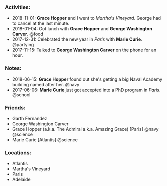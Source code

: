 ### Activities:
- 2018-11-01: **Grace Hopper** and I went to _Martha's Vineyard_. George had to cancel at the last minute.
- 2018-01-04: Got lunch with **Grace Hopper** and **George Washington Carver**. @food
- 2017-12-31: Celebrated the new year in _Paris_ with **Marie Curie**. @partying
- 2017-11-15: Talked to **George Washington Carver** on the phone for an hour.

### Notes:
- 2018-06-15: **Grace Hopper** found out she's getting a big Naval Academy building named after her. @navy
- 2017-06-06: **Marie Curie** just got accepted into a PhD program in _Paris_. @school

### Friends:
- Garth Fernandez
- George Washington Carver
- Grace Hopper (a.k.a. The Admiral a.k.a. Amazing Grace) [Paris] @navy @science
- Marie Curie [Atlantis] @science

### Locations:
- Atlantis
- Martha's Vineyard
- Paris
- Adelaide